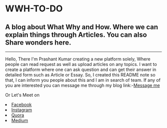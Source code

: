 # WWH-TO-DO
<h2>A blog about What Why and How. Where we can explain things through Articles.  You can also Share wonders here.</h2>
<hr/>

Hello, There
I'm Prashant Kumar creating a new platform solely, Where people can read request as well as upload articles on any topics. 
I want to create a platform where one can ask question and can get their answer in detailed form such as Article or Essay.
So, I created this README note so that, I can inform you people about this and I am in search of team.
If any of you are interested you can message me through my blog link:-<a href="https://wwhtodo.blogspot.com/#section-7">Message me</a>

Or Let's Meet on <li><a href="https://www.facebook.com/Prashant96120Pk">Facebook</a></li>
                 <li><a href="https://www.instagram.com/03prashantpk">Instagram</a></li>
                 <li><a href="https://www.quora.com/Prashant-Kumar-PK-1">Quora</a></li>
                 <li><a href="https://medium.com/@prashantmanwan">Medium</a></li>
